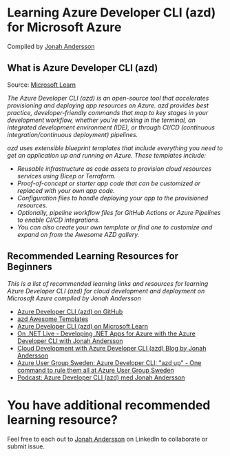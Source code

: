 # Learning Azure Developer CLI (azd) for Microsoft Azure
Compiled by [Jonah Andersson](https://www.linkedin.com/in/jonahandersson/)

## What is Azure Developer CLI (azd) 
Source: [Microsoft Learn](https://learn.microsoft.com/en-us/azure/developer/azure-developer-cli/overview)

*The Azure Developer CLI (azd) is an open-source tool that accelerates provisioning and deploying app resources on Azure. azd provides best practice, developer-friendly commands that map to key stages in your development workflow, whether you're working in the terminal, an integrated development environment (IDE), or through CI/CD (continuous integration/continuous deployment) pipelines.*

*azd uses extensible blueprint templates that include everything you need to get an application up and running on Azure. 
These templates include:*
- *Reusable infrastructure as code assets to provision cloud resources services using Bicep or Terraform.*
- *Proof-of-concept or starter app code that can be customized or replaced with your own app code.*
- *Configuration files to handle deploying your app to the provisioned resources.*
- *Optionally, pipeline workflow files for GitHub Actions or Azure Pipelines to enable CI/CD integrations.*
- *You can also create your own template or find one to customize and expand on from the Awesome AZD gallery.*

## Recommended Learning Resources for Beginners 
*This is a list of recommended learning links and resources for learning Azure Developer CLI (azd) for cloud development and deployment on Microsoft Azure compiled by Jonah Andersson*

- [Azure Developer CLI (azd) on GitHub](https://github.com/azure/awesome-azd)
- [azd Awesome Templates](https://azure.github.io/awesome-azd/)
- [Azure Developer CLI (azd) on Microsoft Learn](https://learn.microsoft.com/en-us/azure/developer/azure-developer-cli/?WT.mc_id=linkedin&sharingId=AZ-MVP-5004251)
- [On .NET Live - Developing .NET Apps for Azure with the Azure Developer CLI with Jonah Andersson](https://www.youtube.com/live/mIEYM2U6fIk?si=swAkLw0eF9p5eqe4) 
- [Cloud Development with Azure Developer CLI (azd) Blog by Jonah Andersson](https://jonahandersson.tech/cloud-development-with-azure-developer-cli-azd/)
- [Azure User Group Sweden: Azure Developer CLI: "azd up" - One command to rule them all at Azure User Group Sweden](https://www.youtube.com/watch?v=uzmfyHMfKqE)
- [Podcast: Azure Developer CLI (azd) med Jonah Andersson](https://open.spotify.com/episode/51pFDgdT4kBoXOVCP6Vrik)


# You have additional recommended learning resource? 
Feel free to each out to [Jonah Andersson](https://www.linkedin.com/in/jonahandersson/) on LinkedIn to collaborate or submit issue.
